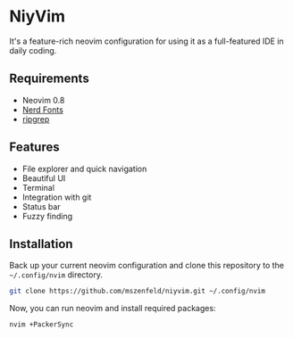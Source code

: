 # NiyVim

It's a feature-rich neovim configuration for using it as a full-featured IDE in daily coding.

## Requirements

- Neovim 0.8
- [Nerd Fonts](https://www.nerdfonts.com/font-downloads)
- [ripgrep](https://github.com/BurntSushi/ripgrep)

## Features

- File explorer and quick navigation
- Beautiful UI
- Terminal
- Integration with git
- Status bar
- Fuzzy finding

## Installation

Back up your current neovim configuration and clone this repository to the `~/.config/nvim` directory.

```sh
git clone https://github.com/mszenfeld/niyvim.git ~/.config/nvim
```

Now, you can run neovim and install required packages:

```sh
nvim +PackerSync
```
